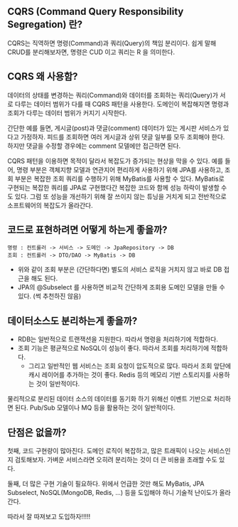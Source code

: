 ## CQRS (Command Query Responsibility Segregation) 란?

CQRS는 직역하면 명령(Command)과 쿼리(Query)의 책임 분리이다. 쉽게 말해 CRUD를 분리해보자면, 명령은 CUD 이고 쿼리는 R 을 의미한다.

## CQRS 왜 사용함?

데이터의 상태를 변경하는 쿼리(Command)와 데이터를 조회하는 쿼리(Query)가 서로 다루는 데이터 범위가 다를 때 CQRS 패턴을 사용한다. 도메인이 복잡해지면 명령과 조회가 다루는 데이터 범위가 커지기 시작한다.

간단한 예를 들면, 게시글(post)과 댓글(comment) 데이터가 있는 게시판 서비스가 있다고 가정하자. 피드를 조회하면 여러 게시글과 상위 댓글 일부를 모두 조회해야 한다. 하지만 댓글을 수정할 경우에는 comment 모델에만 접근하면 된다.

CQRS 패턴을 이용하면 목적이 달라서 복잡도가 증가되는 현상을 막을 수 있다. 예를 들어, 명령 부분은 객체지향 모델과 연관지어 편리하게 사용하기 위해 JPA를 사용하고, 조회 부분은 복잡한 조회 쿼리를 수행하기 위해 MyBatis를 사용할 수 있다. MyBatis로 구현되는 복잡한 쿼리를 JPA로 구현했다간 복잡한 코드와 함께 성능 하락이 발생할 수도 있다. 그럼 또 성능을 개선하기 위해 잘 쓰이지 않는 튜닝을 거치게 되고 전반적으로 소프트웨어의 복잡도가 올라간다.

## 코드로 표현하려면 어떻게 하는게 좋을까?

```
명령 : 컨트롤러 -> 서비스 -> 도메인 -> JpaRepository -> DB
조회 : 컨트롤러 -> DTO/DAO -> MyBatis -> DB
```
- 위와 같이 조회 부분은 (간단하다면) 별도의 서비스 로직을 거치지 않고 바로 DB 접근을 해도 된다.
- JPA의 @Subselect 를 사용하면 비교적 간단하게 조회용 도메인 모델을 만들 수 있다. (썩 추천하진 않음)

## 데이터소스도 분리하는게 좋을까?

- RDB는 일반적으로 트랜잭션을 지원한다. 따라서 명령을 처리하기에 적합하다.
- 조회 기능은 평균적으로 NoSQL이 성능이 좋다. 따라서 조회를 처리하기에 적합하다.
  - 그리고 일반적인 웹 서비스는 조회 요청이 압도적으로 많다. 따라서 조회 앞단에 캐시 레이어를 추가하는 것이 좋다. Redis 등의 메모리 기반 스토리지를 사용하는 것이 일반적이다.

물리적으로 분리된 데이터 소스의 데이터를 동기화 하기 위해선 이벤트 기반으로 처리하면 된다. Pub/Sub 모델이나 MQ 등을 활용하는 것이 일반적이다.

## 단점은 없을까?

첫째, 코드 구현량이 많아진다. 도메인 로직이 복잡하고, 많은 트래픽이 나오는 서비스인지 검토해보자. 가벼운 서비스라면 오히려 분리하는 것이 더 큰 비용을 초래할 수도 있다.

둘째, 더 많은 구현 기술이 필요하다. 위에서 언급한 것만 해도 MyBatis, JPA Subselect, NoSQL(MongoDB, Redis, ...) 등을 도입해야 하니 기술적 난이도가 올라간다.

따라서 잘 따져보고 도입하자!!!!!
